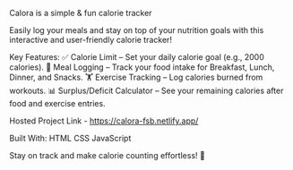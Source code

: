 Calora is a simple & fun calorie tracker

Easily log your meals and stay on top of your nutrition goals with this interactive and user-friendly calorie tracker!

Key Features:
✅ Calorie Limit – Set your daily calorie goal (e.g., 2000 calories).
🥗 Meal Logging – Track your food intake for Breakfast, Lunch, Dinner, and Snacks.
🏋️ Exercise Tracking – Log calories burned from workouts.
📊 Surplus/Deficit Calculator – See your remaining calories after food and exercise entries.

Hosted Project Link - https://calora-fsb.netlify.app/

Built With:
HTML
CSS
JavaScript

Stay on track and make calorie counting effortless! 🚀
